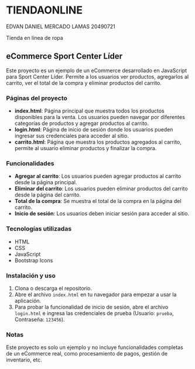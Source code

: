 # TIENDAONLINE
EDVAN DANIEL MERCADO LAMAS 20490721



Tienda en línea de ropa

## eCommerce Sport Center Líder

Este proyecto es un ejemplo de un eCommerce desarrollado en JavaScript para Sport Center Líder. Permite a los usuarios ver productos, agregarlos al carrito, ver el total de la compra y eliminar productos del carrito.

### Páginas del proyecto

- **index.html**: Página principal que muestra todos los productos disponibles para la venta. Los usuarios pueden navegar por diferentes categorías de productos y agregar productos al carrito.
- **login.html**: Página de inicio de sesión donde los usuarios pueden ingresar sus credenciales para acceder al sitio.
- **carrito.html**: Página que muestra los productos agregados al carrito, permite al usuario eliminar productos y finalizar la compra.

### Funcionalidades

- **Agregar al carrito**: Los usuarios pueden agregar productos al carrito desde la página principal.
- **Eliminar del carrito**: Los usuarios pueden eliminar productos del carrito desde la página del carrito.
- **Total de la compra**: Se muestra el total de la compra en la página del carrito.
- **Inicio de sesión**: Los usuarios deben iniciar sesión para acceder al sitio.

### Tecnologías utilizadas

- HTML
- CSS
- JavaScript
- Bootstrap Icons

### Instalación y uso

1. Clona o descarga el repositorio.
2. Abre el archivo `index.html` en tu navegador para empezar a usar la aplicación.
3. Para probar la funcionalidad de inicio de sesión, abre el archivo `login.html` e ingresa las credenciales de prueba (Usuario: `prueba`, Contraseña: `123456`).

### Notas

Este proyecto es solo un ejemplo y no incluye funcionalidades completas de un eCommerce real, como procesamiento de pagos, gestión de inventario, etc.
